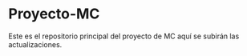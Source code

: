# Proyecto-MC
Este es el repositorio principal del proyecto de MC aquí se subirán las actualizaciones.
